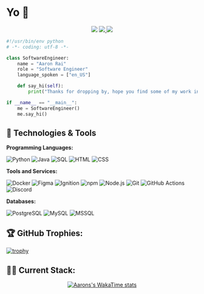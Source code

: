 # Yo 👋

<p align="center">
    <img src="https://visitor-badge.laobi.icu/badge?page_id=aaronrai24">
    <a href="https://wakatime.com/@018d39fc-3bad-476a-b33e-d4dbbecd746e">
        <img src="https://wakatime.com/badge/user/018d39fc-3bad-476a-b33e-d4dbbecd746e.svg">
    </a>
    <a href="https://aaronrai24.github.io/PersonalPortfolio/index.html">
        <img src="https://img.shields.io/badge/Portfolio-My%20Portfolio-blue">
    </a>
</p>

```python
#!/usr/bin/env python
# -*- coding: utf-8 -*-

class SoftwareEngineer:
    name = "Aaron Rai"
    role = "Software Engineer"
    language_spoken = ["en_US"]

    def say_hi(self):
        print("Thanks for dropping by, hope you find some of my work interesting.")

if __name__ == "__main__":
    me = SoftwareEngineer()
    me.say_hi()
```

## 🔧 Technologies & Tools

**Programming Languages:**

![Python](https://img.shields.io/badge/Code-Python-informational?style=flat&logo=python&logoColor=306998&color=306998)
![Java](https://img.shields.io/badge/Code-Java-informational?style=flat&logo=openjdk&logoColor=white&color=ED8B00)
![SQL](https://img.shields.io/badge/Code-SQL-orange?style=flat&logo=postgresql&logoColor=white&color=4479A1)
![HTML](https://img.shields.io/badge/Code-HTML-informational?style=flat&logo=html5&logoColor=white&color=E34F26)
![CSS](https://img.shields.io/badge/Code-CSS-informational?style=flat&logo=css3&logoColor=white&color=1572B6)

**Tools and Services:**

![Docker](https://img.shields.io/badge/Tools-Docker-informational?style=flat&logo=docker&logoColor=2496ED&color=2496ED)
![Figma](https://img.shields.io/badge/Tools-Figma-informational?style=flat&logo=figma&logoColor=F24E1E&color=F24E1E)
![Ignition](https://img.shields.io/badge/Platform-Ignition-informational?style=flat&logo=ignition&color=1A1A1A)
![npm](https://img.shields.io/badge/Tools-npm-informational?style=flat&logo=npm&logoColor=CB3837&color=CB3837)
![Node.js](https://img.shields.io/badge/Tools-Node.js-informational?style=flat&logo=node.js&logoColor=339933&color=339933)
![Git](https://img.shields.io/badge/Tools-Git-informational?style=flat&logo=git&logoColor=F05032&color=F05032)
![GitHub Actions](https://img.shields.io/badge/CI/CD-GitHub%20Actions-informational?style=flat&logo=github-actions&logoColor=2088FF&color=2088FF)
![Discord](https://img.shields.io/badge/Discord-7289DA?style=flat&logo=discord&logoColor=white)

**Databases:**

![PostgreSQL](https://img.shields.io/badge/Database-PostgreSQL-informational?style=flat&logo=postgresql&logoColor=336791&color=336791)
![MySQL](https://img.shields.io/badge/Database-MySQL-informational?style=flat&logo=mysql&logoColor=4479A1&color=4479A1)
![MSSQL](https://img.shields.io/badge/Database-MSSQL-informational?style=flat&logo=microsoft-sql-server&logoColor=CC2927&color=CC2927)

## 🏆 GitHub Trophies:

[![trophy](https://github-profile-trophy.vercel.app/?username=aaronrai24&theme=nord&column=8)](https://github.com/ryo-ma/github-profile-trophy)


## 👨‍💻 Current Stack:

<p align="center">
    <a href="https://wakatime.com/@aaronrai24">
        <img src="https://github-readme-stats.vercel.app/api/wakatime?username=aaronrai24&layout=compact&title_color=6aa6f8&text_color=8a919a&icon_color=6aa6f8&bg_color=22272e" alt="Aarons's WakaTime stats">
    </a>
</p>
